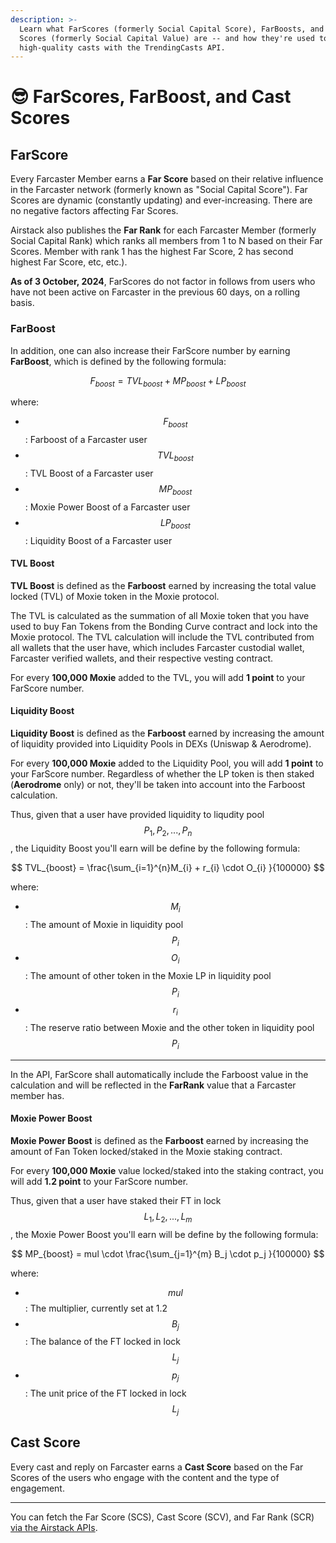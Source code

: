 ```yaml
---
description: >-
  Learn what FarScores (formerly Social Capital Score), FarBoosts, and Cast
  Scores (formerly Social Capital Value) are -- and how they're used to identify
  high-quality casts with the TrendingCasts API.
---
```


# 😎 FarScores, FarBoost, and Cast Scores

## FarScore

Every Farcaster Member earns a **Far Score** based on their relative influence in the Farcaster network (formerly known as "Social Capital Score"). Far Scores are dynamic (constantly updating) and ever-increasing. There are no negative factors affecting Far Scores.

Airstack also publishes the **Far Rank** for each Farcaster Member (formerly Social Capital Rank) which ranks all members from 1 to N based on their Far Scores. Member with rank 1 has the highest Far Score, 2 has second highest Far Score, etc, etc.).

**As of 3 October, 2024**, FarScores do not factor in follows from users who have not been active on Farcaster in the previous 60 days, on a rolling basis.

### **FarBoost**

In addition, one can also increase their FarScore number by earning **FarBoost**, which is defined by the following formula:

$$
F_{boost} =  TVL_{boost} + MP_{boost} + LP_{boost}
$$

where:

* $$F_{boost}$$: Farboost of a Farcaster user
* $$TVL_{boost}$$: TVL Boost of a Farcaster user
* $$MP_{boost}$$: Moxie Power Boost of a Farcaster user
* $$LP_{boost}$$: Liquidity Boost of a Farcaster user

#### TVL Boost

**TVL Boost** is defined as the **Farboost** earned by increasing the total value locked (TVL) of Moxie token in the Moxie protocol.

The TVL is calculated as the summation of all Moxie token that you have used to buy Fan Tokens from the Bonding Curve contract and lock into the Moxie protocol. The TVL calculation will include the TVL contributed from all wallets that the user have, which includes Farcaster custodial wallet, Farcaster verified wallets, and their respective vesting contract.

For every **100,000 Moxie** added to the TVL, you will add **1 point** to your FarScore number.

#### Liquidity Boost

**Liquidity Boost** is defined as the **Farboost** earned by increasing the amount of liquidity provided into Liquidity Pools in DEXs (Uniswap & Aerodrome).

For every **100,000 Moxie** added to the Liquidity Pool, you will add **1 point** to your FarScore number. Regardless of whether the LP token is then staked (**Aerodrome** only) or not, they'll be taken into account into the Farboost calculation.

Thus, given that a user have provided liquidity to liqudity pool $$P_1, P_2, ..., P_n$$, the Liquidity Boost you'll earn will be define by the following formula:

$$
TVL_{boost} = \frac{\sum_{i=1}^{n}M_{i} + r_{i} \cdot O_{i} }{100000}
$$

where:

* $$M_{i}$$: The amount of Moxie in liquidity pool $$P_i$$
* $$O_{i}$$: The amount of other token in the Moxie LP in liquidity pool $$P_i$$
* $$r_{i}$$: The reserve ratio between Moxie and the other token in liquidity pool $$P_i$$

***

In the API, FarScore shall automatically include the Farboost value in the calculation and will be reflected in the **FarRank** value that a Farcaster member has.

#### Moxie Power Boost

**Moxie Power Boost** is defined as the **Farboost** earned by increasing the amount of Fan Token locked/staked in the Moxie staking contract.

For every **100,000 Moxie** value locked/staked into the staking contract, you will add **1.2 point** to your FarScore number.

Thus,  given that a user have staked their FT in lock $$L_1, L _2, ..., L_m$$, the Moxie Power Boost you'll earn will be define by the following formula:

$$
MP_{boost} = mul \cdot \frac{\sum_{j=1}^{m}  B_j \cdot p_j  }{100000}
$$

where:

* $$mul$$: The multiplier, currently set at 1.2
* $$B_{j}$$: The balance of the FT locked in lock $$L_j$$
* $$p_{j}$$: The unit price of the FT locked in lock $$L_j$$

## Cast Score

Every cast and reply on Farcaster earns a **Cast Score** based on the Far Scores of the users who engage with the content and the type of engagement.

***

You can fetch the Far Score (SCS), Cast Score (SCV), and Far Rank (SCR) [via the Airstack APIs](https://app.airstack.xyz).
